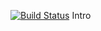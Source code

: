 [![Build Status](https://travis-ci.org/henry-lp/testrelease.png)](https://travis-ci.org/henry-lp/testrelease)
Intro
